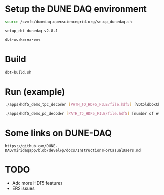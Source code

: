 

# Setup the DUNE DAQ environment


```sh
source /cvmfs/dunedaq.opensciencegrid.org/setup_dunedaq.sh

setup_dbt dunedaq-v2.8.1

dbt-workarea-env
```


# Build
```sh
dbt-build.sh
```

# Run (example)

```sh
./apps/hdf5_demo_tpc_decoder [PATH_TO_HDF5_FILE/file.hdf5] [VDColdboxChannelMap|ProtoDUNESP1ChannelMap] [number of events to read]

./apps/hdf5_demo_pd_decoder [PATH_TO_HDF5_FILE/file.hdf5] [number of events to read]
```

# Some links on DUNE-DAQ

`https://github.com/DUNE-DAQ/minidaqapp/blob/develop/docs/InstructionsForCasualUsers.md`


# TODO
- Add more HDF5 features
- ERS issues
